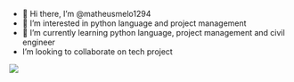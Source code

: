 - 👋 Hi there, I’m @matheusmelo1294
- 👀 I’m interested in python language and project management
- 🌱 I’m currently learning python language, project management and civil engineer
- I’m looking to collaborate on tech project

<div>
<img src="https://cdn.jsdelivr.net/gh/devicons/devicon/icons/python/python-original-wordmark.svg" />
          
##

          

     
          
          


<!---
matheusmelo1294/matheusmelo1294 is a ✨ special ✨ repository because its `README.md` (this file) appears on your GitHub profile.
You can click the Preview link to take a look at your changes.
--->

